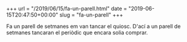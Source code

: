 +++
url = "/2019/06/15/fa-un-parell.html"
date = "2019-06-15T20:47:50+00:00"
slug = "fa-un-parell"
+++

Fa un parell de setmanes em van tancar el quiosc. D'ací a un parell de setmanes tancaran el periòdic que encara solia comprar.
